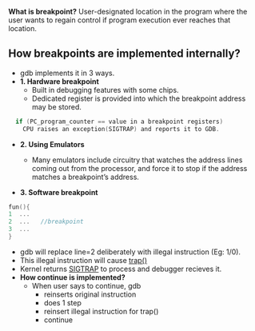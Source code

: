 **What is breakpoint?** User-designated location in the program where the user wants to regain control if program execution ever reaches that location.

## How breakpoints are implemented internally?
- gdb implements it in 3 ways.
- **1. Hardware breakpoint**
  - Built in debugging features with some chips.
  - Dedicated register is provided into which the breakpoint address may be stored. 
```c
  if (PC_program_counter == value in a breakpoint registers)
    CPU raises an exception(SIGTRAP) and reports it to GDB.
```

- **2. Using Emulators**
  - Many emulators include circuitry that watches the address lines coming out from the processor, and force it to stop if the address matches a breakpoint’s address.

- **3. Software breakpoint**
```c
fun(){
1  ...
2  ...   //breakpoint
3  ...
}
```
- gdb will replace line=2 deliberately with illegal instruction (Eg: 1/0).
- This illegal instruction will cause [trap()](https://sites.google.com/site/amitinterviewpreparation/c-1/memory-management/virtual-memory)
- Kernel returns [SIGTRAP](https://sites.google.com/site/amitinterviewpreparation/signals) to process and debugger recieves it.
- **How continue is implemented?**
  - When user says to continue, gdb 
    - reinserts original instruction
    - does 1 step
    - reinsert illegal instruction for trap()
    - continue
